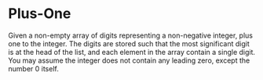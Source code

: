 # Plus-One
Given a non-empty array of digits representing a non-negative integer, plus one to the integer.  The digits are stored such that the most significant digit is at the head of the list, and each element in the array contain a single digit.  You may assume the integer does not contain any leading zero, except the number 0 itself.
